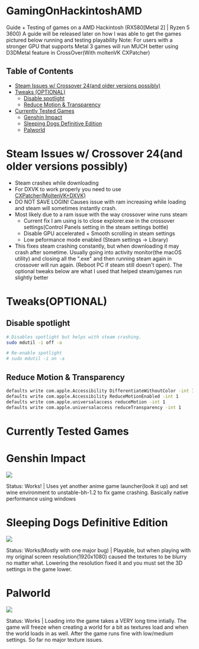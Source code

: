 # GamingOnHackintoshAMD
Guide + Testing of games on a AMD Hackintosh (RX580[Metal 2] | Ryzen 5 3600)
A guide will be released later on how I was able to get the games pictured below running and testing playability
Note: For users with a stronger GPU that supports Metal 3 games will run MUCH better using D3DMetal feature in CrossOver(With moltenVK CXPatcher)

## Table of Contents
- [Steam Issues w/ Crossover 24(and older versions possibly)](#steam-issues-w-crossover-24and-older-versions-possibly)
- [Tweaks (OPTIONAL)](#tweaks-optional)
  - [Disable spotlight](#disable-spotlight)
  - [Reduce Motion & Transparency](#reduce-motion--transparency)
- [Currently Tested Games](#currently-tested-games)
  - [Genshin Impact](#genshin-impact)
  - [Sleeping Dogs Definitive Edition](#sleeping-dogs-definitive-edition)
  - [Palworld](#palworld)

# Steam Issues w/ Crossover 24(and older versions possibly)
- Steam crashes while downloading
- For DXVK to work properly you need to use [CXPatcher(MoltenVK+DXVK)](https://github.com/italomandara/CXPatcher "CXPatcher(MoltenVK+DXVK)")
- DO NOT SAVE LOGIN! Causes issue with ram increasing while loading and steam will sometimes instantly crash.
- Most likely due to a ram issue with the way crossover wine runs steam
  - Current fix I am using is to close explorer.exe in the crossover settings(Control Panels setting in the steam settings bottle)
  - Disable GPU accelerated + Smooth scrolling in steam settings
  - Low peformance mode enabled (Steam settings -> Library)
- This fixes steam crashing constantly, but when downloading it may crash after sometime. Usually going into activity monitor(the macOS utility) and closing all the ".exe" and then running steam again in crossover will run again. (Reboot PC if steam still doesn't open). The optional tweaks below are what I used that helped steam/games run slightly better

# Tweaks(OPTIONAL)

## Disable spotlight

```bash
# Disables spotlight but helps with steam crashing.
sudo mdutil -i off -a

# Re-enable spotlight
# sudo mdutil -i on -a
```
  
## Reduce Motion & Transparency

```bash
defaults write com.apple.Accessibility DifferentiateWithoutColor -int 1
defaults write com.apple.Accessibility ReduceMotionEnabled -int 1
defaults write com.apple.universalaccess reduceMotion -int 1
defaults write com.apple.universalaccess reduceTransparency -int 1
```


# Currently Tested Games

# Genshin Impact

![](http://i.epvpimg.com/339jcab.jpg)

Status: Works! | Uses yet another anime game launcher(look it up) and set wine environment to unstable-bh-1.2 to fix game crashing. Basically native performance using windows

# Sleeping Dogs Definitive Edition

![](http://i.epvpimg.com/DEddaab.jpg)

Status: Works(Mostly with one major bug) | Playable, but when playing with my original screen resolution(1920x1080) caused the textures to be blurry no matter what. Lowering the resolution fixed it and you must set the 3D settings in the game lower. 

# Palworld

![](http://i.epvpimg.com/RPVEeab.jpg)

Status: Works | Loading into the game takes a VERY long time intially. The game will freeze when creating a world for a bit as textures load and when the world loads in as well. After the game runs fine with low/medium settings. So far no major texture issues.

